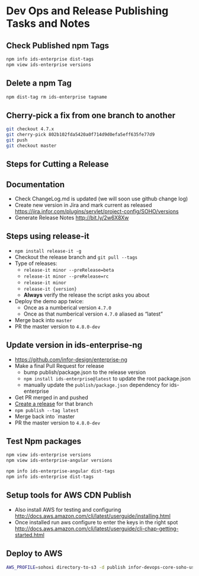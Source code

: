 # Dev Ops and Release Publishing Tasks and Notes

## Check Published npm Tags

```bash
npm info ids-enterprise dist-tags
npm view ids-enterprise versions
```

## Delete a npm Tag

```bash
npm dist-tag rm ids-enterprise tagname
```

## Cherry-pick a fix from one branch to another

```bash
git checkout 4.7.x
git cherry-pick 802b102fda5420a0f714d9d0efa5eff635fe77d9
git push
git checkout master
```

## Steps for Cutting a Release

## Documentation

- Check ChangeLog.md is updated (we will soon use github change log)
- Create new version in Jira and mark current as released <https://jira.infor.com/plugins/servlet/project-config/SOHO/versions>
- Generate Release Notes <http://bit.ly/2w6X8Xw>

## Steps using release-it

- `npm install release-it -g`
- Checkout the release branch and `git pull --tags`
- Type of releases:
    - `release-it minor --preRelease=beta`
    - `release-it minor --preRelease=rc`
    - `release-it minor`
    - `release-it {version}`
    - **Always** verify the release the script asks you about
- Deploy the demo app twice:
    - Once as a numberical version `4.7.0`
    - Once as that numberical version `4.7.0` aliased as “latest”
- Merge back into `master`
- PR the master version to `4.8.0-dev`

## Update version in ids-enterprise-ng

- <https://github.com/infor-design/enterprise-ng>
- Make a final Pull Request for release
    - bump publish/package.json to the release version
    - `npm install ids-enterprise@latest` to update the root package.json
    - manually update the `publish/package.json` dependency for ids-enterprise
- Get PR merged in and pushed
- [Create a release](https://github.com/infor-design/enterprise-ng/releases) for that branch
- `npm publish --tag latest`
- Merge back into `master
- PR the master version to `4.8.0-dev`

## Test Npm packages

```bash
npm view ids-enterprise versions
npm view ids-enterprise-angular versions

npm info ids-enterprise-angular dist-tags
npm info ids-enterprise dist-tags
```

## Setup tools for AWS CDN Publish

- Also install AWS for testing and configuring <http://docs.aws.amazon.com/cli/latest/userguide/installing.html>
- Once installed run aws configure to enter the keys in the right spot <http://docs.aws.amazon.com/cli/latest/userguide/cli-chap-getting-started.html>

## Deploy to AWS

```bash
AWS_PROFILE=sohoxi directory-to-s3 -d publish infor-devops-core-soho-us-east-1/sohoxi/4.3.3 -v
```
